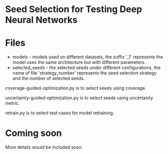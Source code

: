 # Seed Selection for Testing Deep Neural Networks

# Files
- models - models used on different datasets, the suffix '_1' represents the model uses the same architecture but with different parameters.
- selected_seeds - the selected seeds under different configurations, the name of file 'strategy_number' represents the seed selection strategy and the number of selected seeds.

coverage-guided-optimization.py is to select seeds using coverage. 

uncertainty-guided-optimization.py is to select seeds using uncertainty metric.

retrain.py is to select test cases for model retraining. 

# Coming soon
More details would be included soon. 
